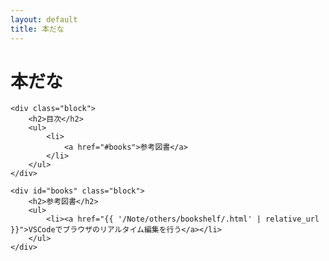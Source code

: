 ```yaml
---
layout: default
title: 本だな
---
```

<body>
    <div class="block">
        <h1>本だな</h1>
    </div>
    
    <div class="block">
        <h2>目次</h2>
        <ul>
            <li>
                <a href="#books">参考図書</a>
            </li>
        </ul>
    </div>

    <div id="books" class="block">
        <h2>参考図書</h2>
        <ul>
            <li><a href="{{ '/Note/others/bookshelf/.html' | relative_url }}">VSCodeでブラウザのリアルタイム編集を行う</a></li>
        </ul>
    </div>
</body>